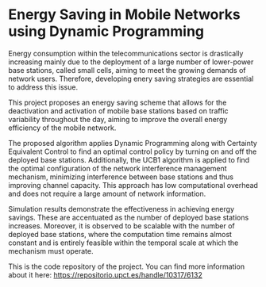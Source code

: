 # Energy Saving in Mobile Networks using Dynamic Programming

Energy consumption within the telecommunications sector is drastically increasing mainly due to the deployment of a large number of lower-power base stations, called small cells, aiming to meet the growing demands of network users. Therefore, developing enery saving strategies are essential to address this issue.

This project proposes an energy saving scheme that allows for the deactivation and activation of mobile base stations based on traffic variability throughout the day, aiming to improve the overall energy efficiency of the mobile network. 

The proposed algorithm applies Dynamic Programming along with Certainty Equivalent Control to find an optimal control policy by turning on and off the deployed base stations. Additionally, the UCB1 algorithm is applied to find the optimal configuration of the network interference management mechanism, minimizing interference between base stations and thus improving channel capacity. This approach has low computational overhead and does not require a large amount of  network information.

Simulation results demonstrate the effectiveness in achieving energy savings. These are accentuated as the number of deployed base stations increases. Moreover, it is observed to be scalable with the number of deployed base stations, where the computation time remains almost constant and is entirely feasible within the temporal scale at which the mechanism must operate.

This is the code repository of the project. You can find more information about it here: https://repositorio.upct.es/handle/10317/6132
